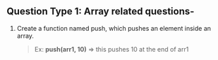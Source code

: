 ## Question Type 1: Array related questions-
1. Create a function named push, which pushes an element inside an array.
   > Ex: **push(arr1, 10)** => this pushes 10 at the end of arr1 
